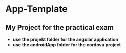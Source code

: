 # App-Template
## My Project for the practical exam

- **use the projekt folder for the angular application**
- **use the androidApp folder for the cordova project**

